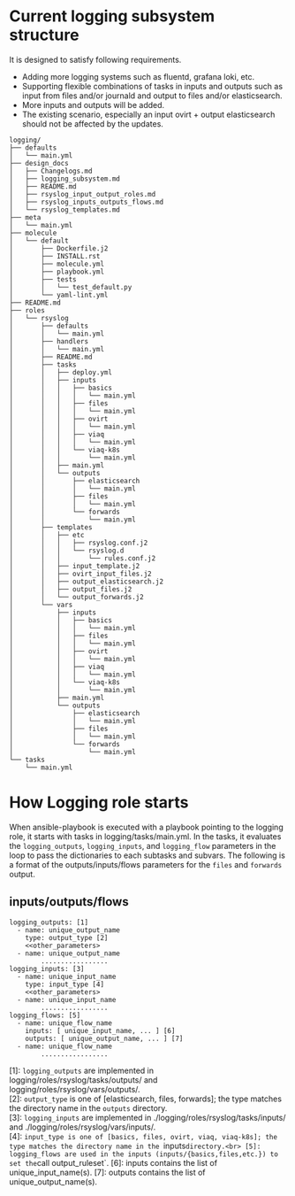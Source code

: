 # Current logging subsystem structure

It is designed to satisfy following requirements.

- Adding more logging systems such as fluentd, grafana loki, etc.
- Supporting flexible combinations of tasks in inputs and outputs such as input from files and/or journald and output to files and/or elasticsearch.
- More inputs and outputs will be added.
- The existing scenario, especially an input ovirt + output elasticsearch should not be affected by the updates.

```
logging/
├── defaults
│   └── main.yml
├── design_docs
│   ├── Changelogs.md
│   ├── logging_subsystem.md
│   ├── README.md
│   ├── rsyslog_input_output_roles.md
│   ├── rsyslog_inputs_outputs_flows.md
│   └── rsyslog_templates.md
├── meta
│   └── main.yml
├── molecule
│   └── default
│       ├── Dockerfile.j2
│       ├── INSTALL.rst
│       ├── molecule.yml
│       ├── playbook.yml
│       ├── tests
│       │   └── test_default.py
│       └── yaml-lint.yml
├── README.md
├── roles
│   └── rsyslog
│       ├── defaults
│       │   └── main.yml
│       ├── handlers
│       │   └── main.yml
│       ├── README.md
│       ├── tasks
│       │   ├── deploy.yml
│       │   ├── inputs
│       │   │   ├── basics
│       │   │   │   └── main.yml
│       │   │   ├── files
│       │   │   │   └── main.yml
│       │   │   ├── ovirt
│       │   │   │   └── main.yml
│       │   │   ├── viaq
│       │   │   │   └── main.yml
│       │   │   └── viaq-k8s
│       │   │       └── main.yml
│       │   ├── main.yml
│       │   └── outputs
│       │       ├── elasticsearch
│       │       │   └── main.yml
│       │       ├── files
│       │       │   └── main.yml
│       │       └── forwards
│       │           └── main.yml
│       ├── templates
│       │   ├── etc
│       │   │   ├── rsyslog.conf.j2
│       │   │   └── rsyslog.d
│       │   │       └── rules.conf.j2
│       │   ├── input_template.j2
│       │   ├── ovirt_input_files.j2
│       │   ├── output_elasticsearch.j2
│       │   ├── output_files.j2
│       │   └── output_forwards.j2
│       └── vars
│           ├── inputs
│           │   ├── basics
│           │   │   └── main.yml
│           │   ├── files
│           │   │   └── main.yml
│           │   ├── ovirt
│           │   │   └── main.yml
│           │   ├── viaq
│           │   │   └── main.yml
│           │   └── viaq-k8s
│           │       └── main.yml
│           ├── main.yml
│           └── outputs
│               ├── elasticsearch
│               │   └── main.yml
│               ├── files
│               │   └── main.yml
│               └── forwards
│                   └── main.yml
└── tasks
    └── main.yml
```

# How Logging role starts

When ansible-playbook is executed with a playbook pointing to the logging role,
it starts with tasks in logging/tasks/main.yml.
In the tasks, it evaluates the `logging_outputs`, `logging_inputs`, and `logging_flow` parameters in the loop
to pass the dictionaries to each subtasks and subvars.
The following is a format of the outputs/inputs/flows parameters for the `files` and `forwards` output.

## inputs/outputs/flows
```
logging_outputs: [1]
  - name: unique_output_name
    type: output_type [2]
	<<other_parameters>
  - name: unique_output_name
        .................
logging_inputs: [3]
  - name: unique_input_name
    type: input_type [4]
	<<other_parameters>
  - name: unique_input_name
        .................
logging_flows: [5]
  - name: unique_flow_name
    inputs: [ unique_input_name, ... ] [6]
    outputs: [ unique_output_name, ... ] [7]
  - name: unique_flow_name
        .................
```
[1]: `logging_outputs` are implemented in logging/roles/rsyslog/tasks/outputs/ and logging/roles/rsyslog/vars/outputs/.<br>
[2]: `output_type` is one of [elasticsearch, files, forwards]; the type matches the directory name in the `outputs` directory.<br>
[3]: `logging_inputs` are implemented in ./logging/roles/rsyslog/tasks/inputs/ and ./logging/roles/rsyslog/vars/inputs/.<br>
[4]: `input_type is one of [basics, files, ovirt, viaq, viaq-k8s]; the type matches the directory name in the `inputs` directory.<br>
[5]: logging_flows are used in the inputs (inputs/{basics,files,etc.}) to set the `call output_ruleset`.
[6]: inputs contains the list of unique_input_name(s).
[7]: outputs contains the list of unique_output_name(s).
